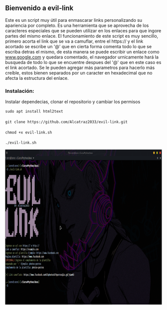 ## Bienvenido a evil-link
Este es un script muy útil para enmascarar links personalizando su apariencia por completo. 
Es una herramienta que se aprovecha de los caracteres especiales que se pueden utilizar en los enlaces para que ingore partes del mismo enlace.
El funcionamiento de este script es muy sencillo, primero acorta el link que se va a camuflar, entre el https:// y el link acortado se escribe un '@'
que en cierta forma comenta todo lo que se escriba detras el mismo, de esta manera se puede escribir un enlace como www.google.com y quedara comentado, 
el navegador urnicamente hará la busqueda de todo lo que se encuentre despues del '@' que en este caso es el link acortado.
Se le pueden agregar más parametros para hacerlo más creíble, estos bienen separados por un caracter en hexadecimal que no afecta la estructura del enlace.
### Instalación:
Instalar dependecias, clonar el repositorio y cambiar los permisos

```markdown
sudo apt install html2text

git clone https://github.com/Alcatraz2033/evil-link.git

chmod +x evil-link.sh

./evil-link.sh

```
<p align="center">
	<img src="https://github.com/Alcatraz2033/evil-link/blob/master/evil-link.png" width="1000px" height="500px">
</p>

